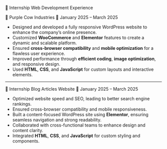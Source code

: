 💼 Internship Web Development Experience

🧩 Purple Cow Industries
📆 January 2025 – March 2025

- Designed and developed a fully responsive WordPress website to enhance the company’s online presence.  
- Customized **WooCommerce** and **Elementor** features to create a dynamic and scalable platform.  
- Ensured **cross-browser compatibility** and **mobile optimization** for a flawless user experience.  
- Improved performance through **efficient coding**, **image optimization**, and responsive design.  
- Used **HTML**, **CSS**, and **JavaScript** for custom layouts and interactive elements.

---

📝 Internship Blog Articles Website
📆 January 2025 – March 2025

- Optimized website speed and SEO, leading to better search engine rankings.  
- Ensured cross-browser compatibility and mobile responsiveness.  
- Built a content-focused WordPress site using **Elementor**, ensuring seamless navigation and strong readability.  
- Collaborated with cross-functional teams to enhance design and content clarity.  
- Integrated **HTML**, **CSS**, and **JavaScript** for custom styling and components.
